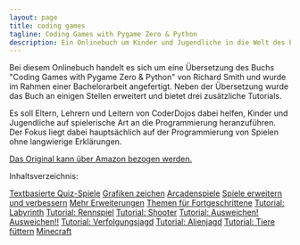 ```yaml
---
layout: page
title: coding games
tagline: Coding Games with Pygame Zero & Python
description: Ein Onlinebuch um Kinder und Jugendliche in die Welt des Programmierens einzuführen
---
```


Bei diesem Onlinebuch handelt es sich um eine Übersetzung des Buchs "Coding Games with Pygame Zero & Python"
von Richard Smith und wurde im Rahmen einer Bachelorarbeit angefertigt.
Neben der Übersetzung wurde das Buch an einigen Stellen erweitert und bietet drei zusätzliche Tutorials. 

Es soll Eltern, Lehrern und Leitern von CoderDojos dabei helfen, Kinder und Jugendliche auf spielerische Art
an die Programmierung heranzuführen. Der Fokus liegt dabei hauptsächlich auf der Programmierung von Spielen
ohne langwierige Erklärungen. 

[Das Original kann über Amazon bezogen werden.](https://www.amazon.de/Coding-Games-Pygame-Zero-Python/dp/1695028805/)

Inhaltsverzeichnis:

[Textbasierte Quiz-Spiele](https://Python4kids-ba.github.io/pages/textbasierte_quizspiele.html)
[Grafiken zeichen](https://python4kids-ba.github.io/pages/grafiken_zeichnen.html)
[Arcadenspiele](https://python4kids-ba.github.io/pages/arcadenspiele.html)
[Spiele erweitern und verbessern](https://python4kids-ba.github.io/pages/spiele_erweitern.html)
[Mehr Erweiterungen](https://python4kids-ba.github.io/pages/mehr_erweiterungen.html)
[Themen für Fortgeschrittene](https://python4kids-ba.github.io/pages/themen_fortgeschrittene.html)
[Tutorial: Labyrinth](https://python4kids-ba.github.io/pages/tutorial_labyrinth.html)
[Tutorial: Rennspiel](https://python4kids-ba.github.io/pages/tutorial_rennspiel.html)
[Tutorial: Shooter](https://python4kids-ba.github.io/pages/tutorial_shooter.html)
[Tutorial: Ausweichen! Ausweichen!!](https://python4kids-ba.github.io/pages/tutorial_ausweichen.html)
[Tutorial: Verfolgungsjagd](https://python4kids-ba.github.io/pages/tutorial_verfolgungsjagd.html)
[Tutorial: Alienjagd](https://python4kids-ba.github.io/pages/tutorial_alienjagd.html)
[Tutorial: Tiere füttern](https://python4kids-ba.github.io/pages/tutorial_tiere_fuettern.html)
[Minecraft](https://python4kids-ba.github.io/pages/minecraft.html)
